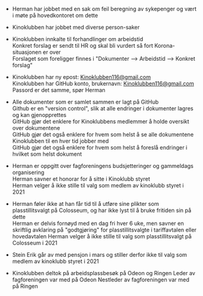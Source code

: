 
+ Herman har jobbet med en sak om feil beregning av sykepenger og vært i møte på hovedkontoret om dette

+ Kinoklubben har jobbet med diverse person-saker

+ Kinoklubben innkalte til forhandlinger om arbeidstid   
Konkret forslag er sendt til HR og skal bli vurdert så fort Korona-situasjonen er over  
Forslaget som foreligger finnes i "Dokumenter --> Arbeidstid --> Konkret forslag"

+ Kinoklubben har ny epost: Kinoklubben116@gmail.com  
Kinoklubben har GitHub konto, brukernavn: Kinoklubben116@gmail.com 
Passord er det samme, spør Herman

+ Alle dokumenter som er samlet sammen er lagt på GitHub  
Github er en "version control", slik at alle endringer i dokumenter lagres og kan gjenopprettes  
GitHub gjør det enklere for Kinoklubbens medlemmer å holde oversikt over dokumentene  
GitHub gjør det også enklere for hvem som helst å se alle dokumentene Kinoklubben til en hver tid jobber med  
GitHub gjør det også enklere for hvem som helst å foreslå endringer i hvilket som helst dokument  

+ Herman er oppgitt over fagforeningens budsjetteringer og gammeldags organisering  
Herman savner et honorar for å sitte i Kinoklubb styret  
Herman velger å ikke stille til valg som medlem av kinoklubb styret i 2021  

+ Herman føler ikke at han får tid til å utføre sine plikter som plasstillitsvalgt på Colosseum, og har ikke lyst til å bruke fritiden sin på dette  
Herman er delvis fornøyd med en dag fri hver 6 uke, men savner en skriftlig avklaring på "godtgjøring" for plasstillitsvalgte i tariffavtalen eller hovedavtalen
Herman velger å ikke stille til valg som plasstillitsvalgt på Colosseum i 2021  

+ Stein Erik går av med pensjon i mars og stiller derfor ikke til valg som medlem av kinoklubb styret i 2021

+ Kinoklubben deltok på arbeidsplassbesøk på Odeon og Ringen
Leder av fagforeningen var med på Odeon
Nestleder av fagforeningen var med på Ringen
